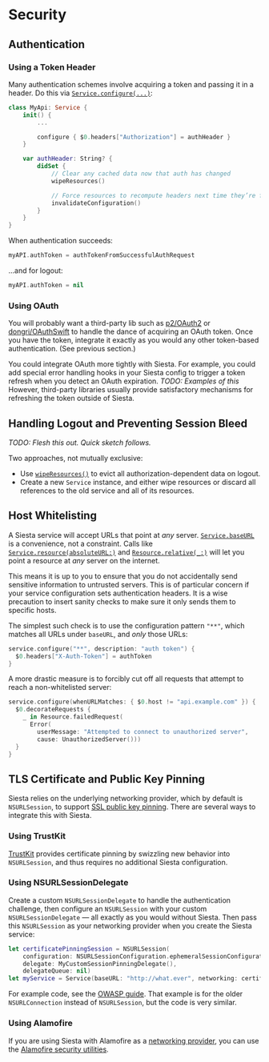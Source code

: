 # Security

## Authentication

### Using a Token Header

Many authentication schemes involve acquiring a token and passing it in a header. Do this via [`Service.configure(...)`](https://bustoutsolutions.github.io/siesta/api/Classes/Service.html#/s:FC6Siesta7Service9configureFS0_FT11descriptionSS10configurerFCVS_13Configuration7BuilderT__T_):

```swift
class MyApi: Service {
    init() {
        ...

        configure { $0.headers["Authorization"] = authHeader }
    }

    var authHeader: String? {
        didSet {
            // Clear any cached data now that auth has changed
            wipeResources()

            // Force resources to recompute headers next time they’re fetched
            invalidateConfiguration()
        }
    }
}
```

When authentication succeeds:

```swift
myAPI.authToken = authTokenFromSuccessfulAuthRequest
```

…and for logout:

```swift
myAPI.authToken = nil
```

### Using OAuth

You will probably want a third-party lib such as [p2/OAuth2](https://github.com/p2/OAuth2) or [dongri/OAuthSwift](https://github.com/dongri/OAuthSwift) to handle the dance of acquiring an OAuth token. Once you have the token, integrate it exactly as you would any other token-based authentication. (See previous section.)

You could integrate OAuth more tightly with Siesta. For example, you could add special error handling hooks in your Siesta config to trigger a token refresh when you detect an OAuth expiration. _TODO: Examples of this_ However, third-party libraries usually provide satisfactory mechanisms for refreshing the token outside of Siesta.

## Handling Logout and Preventing Session Bleed

_TODO: Flesh this out. Quick sketch follows._

Two approaches, not mutually exclusive:

- Use [`wipeResources()`](https://bustoutsolutions.github.io/siesta/api/Classes/Service.html#/s:FC6Siesta7Service13wipeResourcesFTFCS_8ResourceSb_T_) to evict all authorization-dependent data on logout.
- Create a new `Service` instance, and either wipe resources or discard all references to the old service and all of its resources.

## Host Whitelisting

A Siesta service will accept URLs that point at _any_ server. [`Service.baseURL`](https://bustoutsolutions.github.io/siesta/api/Classes/Service.html#/s:vC6Siesta7Service7baseURLGSqCSo5NSURL_) is a convenience, not a constraint. Calls like [`Service.resource(absoluteURL:)`](https://bustoutsolutions.github.io/siesta/api/Classes/Service.html#//apple_ref/swift/Method/resource(absoluteURL:)) and [`Resource.relative(_:)`](https://bustoutsolutions.github.io/siesta/api/Classes/Resource.html#//apple_ref/swift/Method/relative(_:)) will let you point a resource at _any_ server on the internet.

This means it is up to you to ensure that you do not accidentally send sensitive information to untrusted servers. This is of particular concern if your service configuration sets authentication headers. It is a wise precaution to insert sanity checks to make sure it only sends them to specific hosts.

The simplest such check is to use the configuration pattern `"**"`, which matches all URLs under `baseURL`, and _only_ those URLs:

```swift
service.configure("**", description: "auth token") {
  $0.headers["X-Auth-Token"] = authToken
}
```

A more drastic measure is to forcibly cut off all requests that attempt to reach a non-whitelisted server:

```swift
service.configure(whenURLMatches: { $0.host != "api.example.com" }) {
  $0.decorateRequests {
    _ in Resource.failedRequest(
      Error(
        userMessage: "Attempted to connect to unauthorized server",
        cause: UnauthorizedServer()))
  }
}
```

## TLS Certificate and Public Key Pinning

Siesta relies on the underlying networking provider, which by default is `NSURLSession`, to support [SSL public key pinning](https://www.owasp.org/index.php/Certificate_and_Public_Key_Pinning#What_Is_Pinning.3F). There are several ways to integrate this with Siesta.

### Using TrustKit

[TrustKit](https://github.com/datatheorem/TrustKit) provides certificate pinning by swizzling new behavior into `NSURLSession`, and thus requires no additional Siesta configuration.

### Using NSURLSessionDelegate

Create a custom `NSURLSessionDelegate` to handle the authentication challenge, then configure an `NSURLSession` with your custom `NSURLSessionDelegate` — all exactly as you would without Siesta. Then pass this `NSURLSession` as your networking provider when you create the Siesta service:

```swift
let certificatePinningSession = NSURLSession(
    configuration: NSURLSessionConfiguration.ephemeralSessionConfiguration(),
    delegate: MyCustomSessionPinningDelegate(),
    delegateQueue: nil)
let myService = Service(baseURL: "http://what.ever", networking: certificatePinningSession)
```

For example code, see the [OWASP guide](https://www.owasp.org/index.php/Certificate_and_Public_Key_Pinning#iOS
). That example is for the older `NSURLConnection` instead of `NSURLSession`, but the code is very similar.

### Using Alamofire

If you are using Siesta with Alamofire as a [networking provider](https://bustoutsolutions.github.io/siesta/api/Protocols/NetworkingProvider.html), you can use the [Alamofire security utilities](https://github.com/Alamofire/Alamofire#security).
